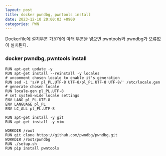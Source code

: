 ```yaml
---
layout: post
title: docker pwndbg, pwntools install
date: 2023-12-10 20:00:03 +0900
categories: PWN
---
```


Dockerfile에 설치부분 가운데에 아래 부분을 넣으면 pwntools와 pwndbg가 오류없이 설치된다.

### docker pwndbg, pwntools install
```
RUN apt-get update -y
RUN apt-get install --reinstall -y locales
# uncomment chosen locale to enable it's generation
RUN sed -i 's/# pl_PL.UTF-8 UTF-8/pl_PL.UTF-8 UTF-8/' /etc/locale.gen
# generate chosen locale
RUN locale-gen pl_PL.UTF-8
# set system-wide locale settings 
ENV LANG pl_PL.UTF-8
ENV LANGUAGE pl_PL
ENV LC_ALL pl_PL.UTF-8

RUN apt-get install -y git 
RUN apt-get install -y vim

WORKDIR /root
RUN git clone https://github.com/pwndbg/pwndbg.git
WORKDIR /root/pwndbg
RUN ./setup.sh
RUN pip install pwntools
```